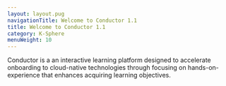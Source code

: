 ```yaml
---
layout: layout.pug
navigationTitle: Welcome to Conductor 1.1
title: Welcome to Conductor 1.1
category: K-Sphere
menuWeight: 10
---
```


Conductor is a an interactive learning platform designed to accelerate onboarding to cloud-native technologies through focusing on hands-on-experience that enhances acquiring learning objectives.